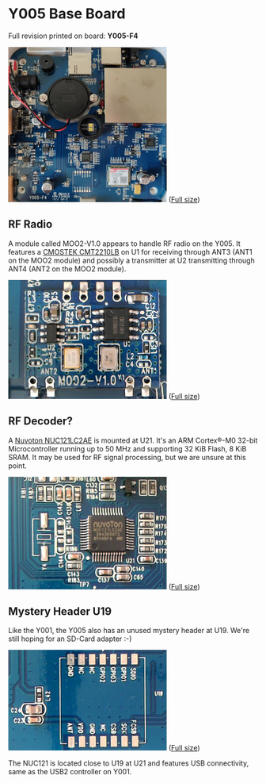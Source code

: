 # Y005 Base Board

Full revision printed on board: **Y005-F4**

![Y005](../Assets/Images/y005-inside-scaled.jpg)
([Full size](../Assets/Images/y005-inside.jpg))


## RF Radio

A module called MOO2-V1.0 appears to handle RF radio on the Y005. It features a [CMOSTEK CMT2210LB](https://www.hoperf.com/ic/rf_receiver/CMT2210LBW.html) on U1 for receiving through ANT3 (ANT1 on the MOO2 module) and possibly a transmitter at U2 transmitting through ANT4 (ANT2 on the MOO2 module).

![MOO2 Module](../Assets/Images/y005-moo2-scaled.jpg)
([Full size](../Assets/Images/y005-moo2.jpg))


## RF Decoder?

A [Nuvoton NUC121LC2AE](https://www.nuvoton.com/products/microcontrollers/arm-cortex-m0-mcus/nuc121-125-series/nuc121lc2ae/) is mounted at U21. It's an ARM Cortex®-M0 32-bit Microcontroller running up to 50 MHz and supporting 32 KiB Flash, 8 KiB SRAM. It may be used for RF signal processing, but we are unsure at this point.

![NUC121LC2AE](../Assets/Images/y005-u21-nuc121lc2ae-scaled.jpg)
([Full size](../Assets/Images/y001-u16-stm32.jpg))


## Mystery Header U19

Like the Y001, the Y005 also has an unused mystery header at U19. We're still hoping for an SD-Card adapter :-)

![U19](../Assets/Images/y005-u19-scaled.jpg)
([Full size](../Assets/Images/y005-u19.jpg))

The NUC121 is located close to U19 at U21 and features USB connectivity, same as the USB2 controller on Y001.
